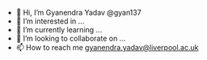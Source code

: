 - 👋 Hi, I’m Gyanendra Yadav @gyan137
- 👀 I’m interested in ...
- 🌱 I’m currently learning ...
- 💞️ I’m looking to collaborate on ...
- 📫 How to reach me gyanendra.yadav@liverpool.ac.uk

<!---
gyan137/gyan137 is a ✨ special ✨ repository because its `README.md` (this file) appears on your GitHub profile.
You can click the Preview link to take a look at your changes.
--->
